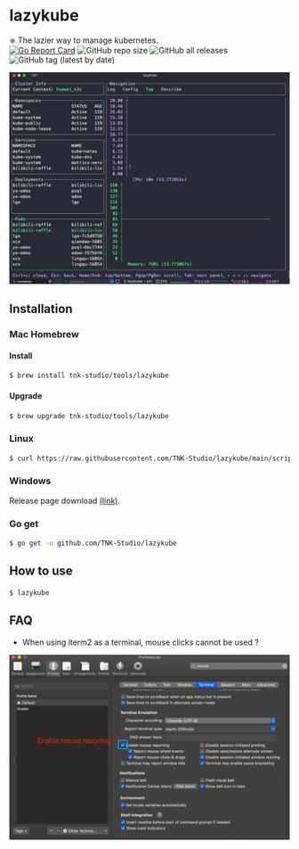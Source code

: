 # lazykube
⎈ The lazier way to manage kubernetes.  
[![Go Report Card](https://goreportcard.com/badge/github.com/TNK-Studio/lazykube)](https://goreportcard.com/report/github.com/TNK-Studio/lazykube) ![GitHub repo size](https://img.shields.io/github/repo-size/TNK-Studio/lazykube) ![GitHub all releases](https://img.shields.io/github/downloads/TNK-Studio/lazykube/total) ![GitHub tag (latest by date)](https://img.shields.io/github/v/tag/TNK-Studio/lazykube)  

![gif](./docs/lazykube.gif)

## Installation

### Mac Homebrew

#### Install

```bash
$ brew install tnk-studio/tools/lazykube
```
#### Upgrade

```bash
$ brew upgrade tnk-studio/tools/lazykube
```

### Linux

```bash
$ curl https://raw.githubusercontent.com/TNK-Studio/lazykube/main/scripts/install_update_linux.sh | bash
```

### Windows

Release page download [(link)](https://github.com/TNK-Studio/lazykube/releases/latest).

### Go get

```bash
$ go get -u github.com/TNK-Studio/lazykube
```

## How to use

```bash
$ lazykube
```

## FAQ

* When using iterm2 as a terminal, mouse clicks cannot be used ?

![iterm2-enable-mouse-reporting](./docs/iterm2-enable-mouse-reporting.png)
